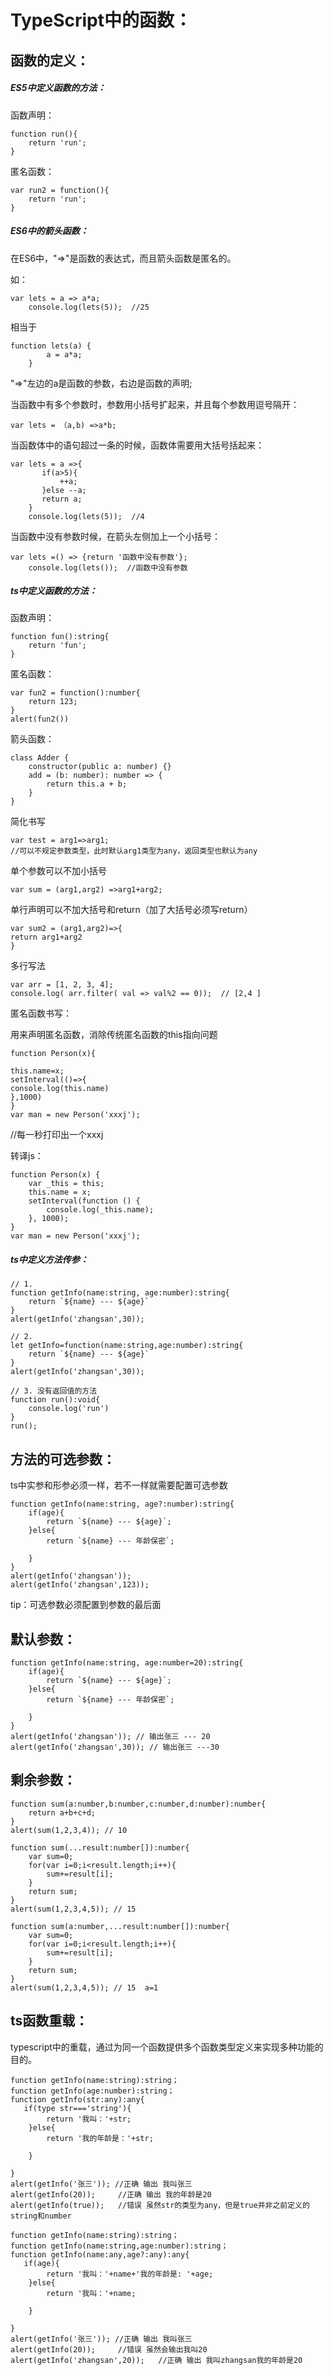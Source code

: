 # TypeScript中的函数：

## 函数的定义：

##### ES5中定义函数的方法：

函数声明：

```
function run(){
    return 'run';
}
```

匿名函数：

```
var run2 = function(){
    return 'run';
}
```

##### ES6中的箭头函数：

在ES6中，"=&gt;"是函数的表达式，而且箭头函数是匿名的。

如：

```
var lets = a => a*a;
    console.log(lets(5));  //25
```

相当于

```
function lets(a) {
        a = a*a;
    }
```

"=&gt;"左边的a是函数的参数，右边是函数的声明;

当函数中有多个参数时，参数用小括号扩起来，并且每个参数用逗号隔开：

```
var lets = （a,b) =>a*b;
```

当函数体中的语句超过一条的时候，函数体需要用大括号括起来：

```
var lets = a =>{
       if(a>5){
           ++a;
       }else --a;
       return a;
    }
    console.log(lets(5));  //4
```

当函数中没有参数时候，在箭头左侧加上一个小括号：

```
var lets =() => {return '函数中没有参数'};
    console.log(lets());  //函数中没有参数
```

##### ts中定义函数的方法：

函数声明：

```
function fun():string{
    return 'fun';
}
```

匿名函数：

```
var fun2 = function():number{
    return 123;
}
alert(fun2())
```

箭头函数：

```
class Adder {
    constructor(public a: number) {}
    add = (b: number): number => {
        return this.a + b;
    }
}
```

简化书写

```
var test = arg1=>arg1;
//可以不规定参数类型，此时默认arg1类型为any，返回类型也默认为any
```

单个参数可以不加小括号

```
var sum = (arg1,arg2) =>arg1+arg2;
```

单行声明可以不加大括号和return（加了大括号必须写return）

```
var sum2 = (arg1,arg2)=>{
return arg1+arg2
}
```

多行写法

```
var arr = [1, 2, 3, 4];
console.log( arr.filter( val => val%2 == 0));  // [2,4 ]
```

匿名函数书写：

用来声明匿名函数，消除传统匿名函数的this指向问题

```
function Person(x){

this.name=x;
setInterval(()=>{
console.log(this.name)
},1000)
}
var man = new Person('xxxj');
```

//每一秒打印出一个xxxj

转译js：

```
function Person(x) {
    var _this = this;
    this.name = x;
    setInterval(function () {
        console.log(_this.name);
    }, 1000);
}
var man = new Person('xxxj');
```

##### ts中定义方法传参：

    // 1.
    function getInfo(name:string, age:number):string{
        return `${name} --- ${age}`
    }
    alert(getInfo('zhangsan',30));

    // 2.
    let getInfo=function(name:string,age:number):string{
        return `${name} --- ${age}`
    }
    alert(getInfo('zhangsan',30));

    // 3. 没有返回值的方法
    function run():void{
        console.log('run')
    }
    run();

## 方法的可选参数：

ts中实参和形参必须一样，若不一样就需要配置可选参数

    function getInfo(name:string, age?:number):string{
        if(age){
            return `${name} --- ${age}`;
        }else{
            return `${name} --- 年龄保密`;

        }
    }
    alert(getInfo('zhangsan'));
    alert(getInfo('zhangsan',123));

tip：可选参数必须配置到参数的最后面

## 默认参数：

    function getInfo(name:string, age:number=20):string{
        if(age){
            return `${name} --- ${age}`;
        }else{
            return `${name} --- 年龄保密`;

        }
    }
    alert(getInfo('zhangsan')); // 输出张三 --- 20
    alert(getInfo('zhangsan',30)); // 输出张三 ---30

## 剩余参数：

```
function sum(a:number,b:number,c:number,d:number):number{
    return a+b+c+d;
}
alert(sum(1,2,3,4)); // 10

function sum(...result:number[]):number{
    var sum=0;
    for(var i=0;i<result.length;i++){
        sum+=result[i];
    }
    return sum;
}
alert(sum(1,2,3,4,5)); // 15

function sum(a:number,...result:number[]):number{
    var sum=0;
    for(var i=0;i<result.length;i++){
        sum+=result[i];
    }
    return sum;
}
alert(sum(1,2,3,4,5)); // 15  a=1
```

## ts函数重载：

typescript中的重载，通过为同一个函数提供多个函数类型定义来实现多种功能的目的。

```
function getInfo(name:string):string；
function getInfo(age:number):string；
function getInfo(str:any):any{
   if(type str==='string'){
        return '我叫：'+str;
    }else{
        return '我的年龄是：'+str;

    }

}
alert(getInfo('张三')); //正确 输出 我叫张三
alert(getInfo(20));     //正确 输出 我的年龄是20
alert(getInfo(true));   //错误 虽然str的类型为any，但是true并非之前定义的string和number
```

```
function getInfo(name:string):string；
function getInfo(name:string,age:number):string；
function getInfo(name:any,age?:any):any{
   if(age){
        return '我叫：'+name+'我的年龄是: '+age;
    }else{
        return '我叫：'+name;

    }

}
alert(getInfo('张三')); //正确 输出 我叫张三
alert(getInfo(20));     //错误 虽然会输出我叫20
alert(getInfo('zhangsan',20));   //正确 输出 我叫zhangsan我的年龄是20
```



